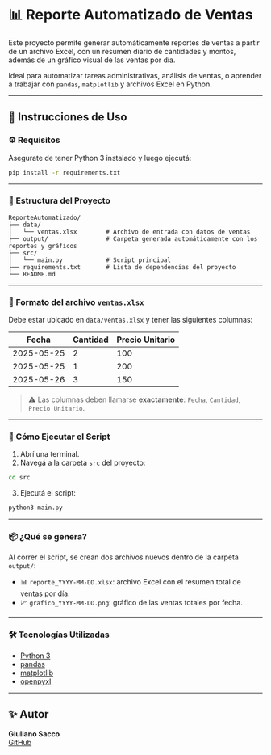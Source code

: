 # 📊 Reporte Automatizado de Ventas

Este proyecto permite generar automáticamente reportes de ventas a partir de un archivo Excel, con un resumen diario de cantidades y montos, además de un gráfico visual de las ventas por día.

Ideal para automatizar tareas administrativas, análisis de ventas, o aprender a trabajar con `pandas`, `matplotlib` y archivos Excel en Python.

---

## 🧪 Instrucciones de Uso

### ⚙️ Requisitos

Asegurate de tener Python 3 instalado y luego ejecutá:

```bash
pip install -r requirements.txt
```

---

### 📁 Estructura del Proyecto

```
ReporteAutomatizado/
├── data/
│   └── ventas.xlsx        # Archivo de entrada con datos de ventas
├── output/                # Carpeta generada automáticamente con los reportes y gráficos
├── src/
│   └── main.py            # Script principal
├── requirements.txt       # Lista de dependencias del proyecto
└── README.md
```

---

### 📄 Formato del archivo `ventas.xlsx`

Debe estar ubicado en `data/ventas.xlsx` y tener las siguientes columnas:

| Fecha       | Cantidad | Precio Unitario |
|-------------|----------|------------------|
| 2025-05-25  | 2        | 100              |
| 2025-05-25  | 1        | 200              |
| 2025-05-26  | 3        | 150              |

> ⚠️ Las columnas deben llamarse **exactamente**: `Fecha`, `Cantidad`, `Precio Unitario`.

---

### 🚀 Cómo Ejecutar el Script

1. Abrí una terminal.
2. Navegá a la carpeta `src` del proyecto:

```bash
cd src
```

3. Ejecutá el script:

```bash
python3 main.py
```

---

### 📦 ¿Qué se genera?

Al correr el script, se crean dos archivos nuevos dentro de la carpeta `output/`:

- 📊 `reporte_YYYY-MM-DD.xlsx`: archivo Excel con el resumen total de ventas por día.
- 📈 `grafico_YYYY-MM-DD.png`: gráfico de las ventas totales por fecha.

---

### 🛠️ Tecnologías Utilizadas

- [Python 3](https://www.python.org/)
- [pandas](https://pandas.pydata.org/)
- [matplotlib](https://matplotlib.org/)
- [openpyxl](https://openpyxl.readthedocs.io/)

---

## ✨ Autor

**Giuliano Sacco**  
[GitHub](https://github.com/Giuliano-Sacco)
